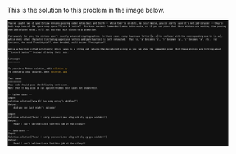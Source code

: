 This is the solution to this problem in the image below.

![Question](./question.jpeg?raw=true "Question")
